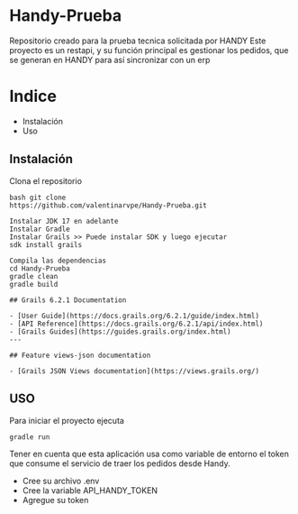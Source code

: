 # Handy-Prueba
Repositorio creado para la prueba tecnica solicitada por HANDY
Este proyecto es un restapi, y su función principal es gestionar los pedidos, que se generan en HANDY para así sincronizar con un erp

# Indice
- Instalación
- Uso

## Instalación
Clona el repositorio
````
bash git clone
https://github.com/valentinarvpe/Handy-Prueba.git

Instalar JDK 17 en adelante
Instalar Gradle
Instalar Grails >> Puede instalar SDK y luego ejecutar
sdk install grails

Compila las dependencias
cd Handy-Prueba
gradle clean
gradle build

## Grails 6.2.1 Documentation

- [User Guide](https://docs.grails.org/6.2.1/guide/index.html)
- [API Reference](https://docs.grails.org/6.2.1/api/index.html)
- [Grails Guides](https://guides.grails.org/index.html)
---

## Feature views-json documentation

- [Grails JSON Views documentation](https://views.grails.org/)

````
## USO
Para iniciar el proyecto ejecuta
````
gradle run
````
Tener en cuenta que esta aplicación usa como variable de entorno el token que consume el servicio de traer los pedidos desde Handy.
- Cree su archivo .env 
- Cree la variable API_HANDY_TOKEN
- Agregue su token
